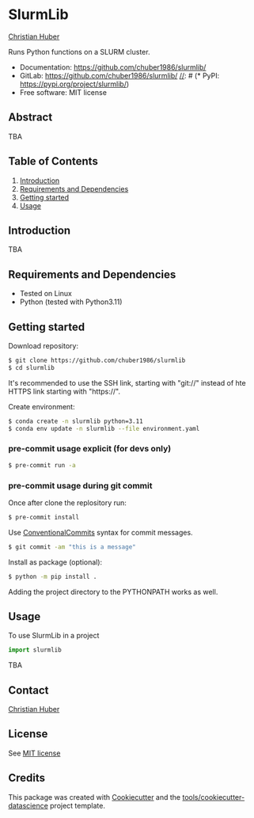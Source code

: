# SlurmLib

<!-- [![pypi](https://img.shields.io/pypi/v/slurmlib.svg)](https://pypi.org/project/slurmlib/) -->
<!-- [![python](https://img.shields.io/pypi/pyversions/slurmlib.svg)](https://pypi.org/project/slurmlib/) -->
<!-- [![Build Status](https://github.com/chuber1986/slurmlib/actions/workflows/dev.yml/badge.svg)](https://github.com/chuber1986/slurmlib/actions/workflows/dev.yml) -->
<!-- [![codecov](https://codecov.io/gh/chuber1986/slurmlib/branch/main/graphs/badge.svg)](https://codecov.io/git/chuber1986/slurmlib) -->
<!--  -->

<!-- [Project](https://sites.google.com/) **|** [Paper](https://aip.scitation.org/doi/full/10.1063/5.0020404/) -->

[Christian Huber](https://www.researchgate.net/profile/Christian-Huber-21)

Runs Python functions on a SLURM cluster.

[//]: # '# "Paper Title, Journal of whatever - special issue, 2020"'

-   Documentation: <https://github.com/chuber1986/slurmlib/>
-   GitLab: <https://github.com/chuber1986/slurmlib/>
    [//]: # (\* PyPI: <https://pypi.org/project/slurmlib/>)
-   Free software: MIT license

## Abstract

TBA

## Table of Contents

1. [Introduction](#introduction)
2. [Requirements and Dependencies](#requirements-and-dependencies)
3. [Getting started](#getting-started)
4. [Usage](#usage)

## Introduction

<a name="introduction"></a>
TBA

## Requirements and Dependencies

<a name="requirements-and-dependencies"></a>

-   Tested on Linux
-   Python (tested with Python3.11)

## Getting started

<a name="getting-started"></a>
Download repository:

```bash
$ git clone https://github.com/chuber1986/slurmlib
$ cd slurmlib
```

It's recommended to use the SSH link, starting with "git://" instead of hte HTTPS link starting with "https://".

Create environment:

```bash
$ conda create -n slurmlib python=3.11
$ conda env update -n slurmlib --file environment.yaml
```

### pre-commit usage explicit (for devs only)

```bash
$ pre-commit run -a
```

### pre-commit usage during git commit

Once after clone the replository run:

```bash
$ pre-commit install
```

Use [ConventionalCommits](https://www.conventionalcommits.org) syntax for commit messages.

```bash
$ git commit -am "this is a message"
```

Install as package (optional):

```bash
$ python -m pip install .
```

Adding the project directory to the PYTHONPATH works as well.

## Usage

<a name="usage"></a>
To use SlurmLib in a project

```python
import slurmlib
```

TBA

## Contact

[Christian Huber](mailto:hiddenaddress@gmail.com)

## License

See [MIT license](./LICENSE)

## Credits

This package was created with [Cookiecutter](https://github.com/audreyr/cookiecutter) and the
[tools/cookiecutter-datascience](https://git.silicon-austria.com/embedded-systems/ru-eai/tools/cookiecutter-datascience)
project template.
